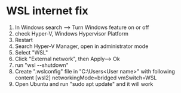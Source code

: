# WSL internet fix

1. In Windows search --> Turn Windows feature on or off
2. check Hyper-V, Windows Hypervisor Platform
3. Restart 
4. Search Hyper-V Manager, open in administrator mode
5. Select "WSL"
6. Click "External network", then Apply--> Ok
7. run "wsl --shutdown"
8. Create ".wslconfig" file in "C:\Users\<User name>\" with following content
[wsl2]
networkingMode=bridged
vmSwitch=WSL
9. Open Ubuntu and run "sudo apt update" and it will work

